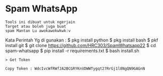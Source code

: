 # Spam WhatsApp
```
Tools ini dibuat untuk ngerjain
Target atau boleh juga buat
spam Mantan Lu awokawokwkwk:v
```
Kata Perintah Yg di gunakan :
$ pkg install python
$ pkg install bash
$ pkf install git
$ git clone https://github.com/HRC303/SpamWhatsapp22
$ cd spam-whatsapp
$ pip install -r requirements.txt
$ bash install.sh
```
> Get Token 

Copy Token : WdcIvcWfRWfJA2BCGRYKnVDWWTygqt27RrGj1l8NgQN9GAGnN
